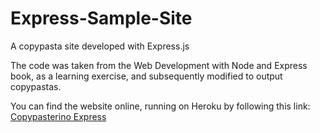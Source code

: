 # Express-Sample-Site
A copypasta site developed with Express.js

The code was taken from the Web Development with Node and Express book, as
a learning exercise, and subsequently modified to output copypastas.

You can find the website online, running on Heroku by following this link:
[Copypasterino Express](http://copypasterino.herokuapp.com)
